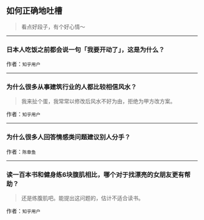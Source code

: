 ## 如何正确地吐槽

> 看点好段子，有个好心情～


 
---

### 日本人吃饭之前都会说一句「我要开动了」，这是为什么？

> 


作者：`知乎用户`

---

### 为什么很多从事建筑行业的人都比较相信风水？

> 我来扯个蛋，我常常以修改后风水不好为由，拒绝为甲方改方案。


作者：`知乎用户`

---

### 为什么很多人回答情感类问题建议别人分手？

> 


作者：`陈章鱼`

---

### 读一百本书和健身练6块腹肌相比，哪个对于找漂亮的女朋友更有帮助？

> 还是练腹肌吧。能提出这问题的，估计不适合读书。


作者：`知乎用户`